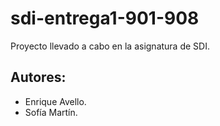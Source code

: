 # sdi-entrega1-901-908

Proyecto llevado a cabo en la asignatura de SDI.

## Autores:
  * Enrique Avello.
  * Sofía Martín.
